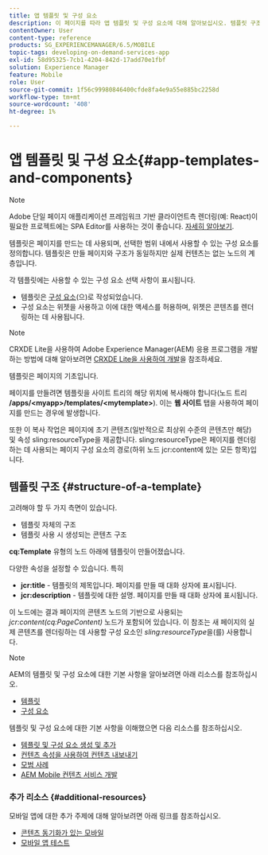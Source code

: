 ```yaml
---
title: 앱 템플릿 및 구성 요소
description: 이 페이지를 따라 앱 템플릿 및 구성 요소에 대해 알아보십시오. 템플릿 구조에 대한 자세한 정보를 제공합니다.
contentOwner: User
content-type: reference
products: SG_EXPERIENCEMANAGER/6.5/MOBILE
topic-tags: developing-on-demand-services-app
exl-id: 58d95325-7cb1-4204-842d-17add70e1fbf
solution: Experience Manager
feature: Mobile
role: User
source-git-commit: 1f56c99980846400cfde8fa4e9a55e885bc2258d
workflow-type: tm+mt
source-wordcount: '408'
ht-degree: 1%

---
```


# 앱 템플릿 및 구성 요소{#app-templates-and-components}

>[!NOTE]
>
>Adobe 단일 페이지 애플리케이션 프레임워크 기반 클라이언트측 렌더링(예: React)이 필요한 프로젝트에는 SPA Editor를 사용하는 것이 좋습니다. [자세히 알아보기](/help/sites-developing/spa-overview.md).

템플릿은 페이지를 만드는 데 사용되며, 선택한 범위 내에서 사용할 수 있는 구성 요소를 정의합니다. 템플릿은 만들 페이지와 구조가 동일하지만 실제 컨텐츠는 없는 노드의 계층입니다.

각 템플릿에는 사용할 수 있는 구성 요소 선택 사항이 표시됩니다.

* 템플릿은 [구성 요소](/help/sites-developing/components.md)(으)로 작성되었습니다.
* 구성 요소는 위젯을 사용하고 이에 대한 액세스를 허용하며, 위젯은 콘텐츠를 렌더링하는 데 사용됩니다.

>[!NOTE]
>
>CRXDE Lite을 사용하여 Adobe Experience Manager(AEM) 응용 프로그램을 개발하는 방법에 대해 알아보려면 [CRXDE Lite을 사용하여 개발](/help/sites-developing/developing-with-crxde-lite.md)을 참조하세요.

템플릿은 페이지의 기초입니다.

페이지를 만들려면 템플릿을 사이트 트리의 해당 위치에 복사해야 합니다(노드 트리 **/apps/&lt;myapp>/templates/&lt;mytemplate>**). 이는 **웹 사이트** 탭을 사용하여 페이지를 만드는 경우에 발생합니다.

또한 이 복사 작업은 페이지에 초기 콘텐츠(일반적으로 최상위 수준의 콘텐츠만 해당) 및 속성 sling:resourceType을 제공합니다. sling:resourceType은 페이지를 렌더링하는 데 사용되는 페이지 구성 요소의 경로(하위 노드 jcr:content에 있는 모든 항목)입니다.

## 템플릿 구조 {#structure-of-a-template}

고려해야 할 두 가지 측면이 있습니다.

* 템플릿 자체의 구조
* 템플릿 사용 시 생성되는 콘텐츠 구조

**cq:Template** 유형의 노드 아래에 템플릿이 만들어졌습니다.

다양한 속성을 설정할 수 있습니다. 특히

* **jcr:title** - 템플릿의 제목입니다. 페이지를 만들 때 대화 상자에 표시됩니다.
* **jcr:description** - 템플릿에 대한 설명. 페이지를 만들 때 대화 상자에 표시됩니다.

이 노드에는 결과 페이지의 콘텐츠 노드의 기반으로 사용되는 *jcr:content(cq:PageContent)* 노드가 포함되어 있습니다. 이 참조는 새 페이지의 실제 콘텐츠를 렌더링하는 데 사용할 구성 요소인 *sling:resourceType*&#x200B;을(를) 사용합니다.

>[!NOTE]
>
>AEM의 템플릿 및 구성 요소에 대한 기본 사항을 알아보려면 아래 리소스를 참조하십시오.
>
>* [템플릿](/help/sites-developing/templates.md)
>* [구성 요소](/help/sites-developing/components.md)
>

템플릿 및 구성 요소에 대한 기본 사항을 이해했으면 다음 리소스를 참조하십시오.

* [템플릿 및 구성 요소 생성 및 추가](/help/mobile/mobile-ondemand-app-templates.md)
* [컨텐츠 속성을 사용하여 컨텐츠 내보내기](/help/mobile/on-demand-content-properties-exporting.md)
* [모범 사례](/help/mobile/best-practices-aem-mobile.md)
* [AEM Mobile 컨텐츠 서비스 개발](/help/mobile/developing-content-services.md)

### 추가 리소스 {#additional-resources}

모바일 앱에 대한 추가 주제에 대해 알아보려면 아래 링크를 참조하십시오.

* [콘텐츠 동기화가 있는 모바일](/help/mobile/mobile-ondemand-contentsync.md)
* [모바일 앱 테스트](/help/mobile/develop-mobile-apps-testing.md)
